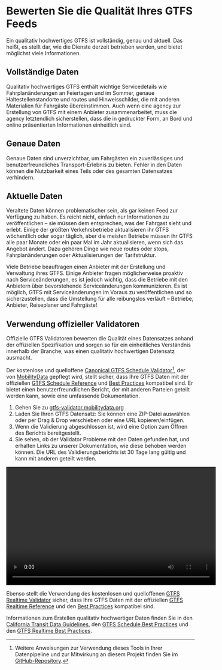 # Bewerten Sie die Qualität Ihres GTFS Feeds 
 
 Ein qualitativ hochwertiges GTFS ist vollständig, genau und aktuell. Das heißt, es stellt dar, wie die Dienste derzeit betrieben werden, und bietet möglichst viele Informationen. 
 
## Vollständige Daten 
 
 Qualitativ hochwertiges GTFS enthält wichtige Servicedetails wie Fahrplanänderungen an Feiertagen und im Sommer, genaue Haltestellenstandorte und routes und Hinweisschilder, die mit anderen Materialien für Fahrgäste übereinstimmen. Auch wenn eine agency zur Erstellung von GTFS mit einem Anbieter zusammenarbeitet, muss die agency letztendlich sicherstellen, dass die in gedruckter Form, an Bord und online präsentierten Informationen einheitlich sind. 
 
## Genaue Daten 
 
 Genaue Daten sind unverzichtbar, um Fahrgästen ein zuverlässiges und benutzerfreundliches Transport-Erlebnis zu bieten. Fehler in den Daten können die Nutzbarkeit eines Teils oder des gesamten Datensatzes verhindern. 
 
## Aktuelle Daten 
 
 Veraltete Daten können problematischer sein, als gar keinen Feed zur Verfügung zu haben. Es reicht nicht, einfach nur Informationen zu veröffentlichen – sie müssen dem entsprechen, was der Fahrgast sieht und erlebt. Einige der größten Verkehrsbetriebe aktualisieren ihr GTFS wöchentlich oder sogar täglich, aber die meisten Betriebe müssen ihr GTFS alle paar Monate oder ein paar Mal im Jahr aktualisieren, wenn sich das Angebot ändert. Dazu gehören Dinge wie neue routes oder stops, Fahrplanänderungen oder Aktualisierungen der Tarifstruktur. 
 
 Viele Betriebe beauftragen einen Anbieter mit der Erstellung und Verwaltung ihres GTFS. Einige Anbieter fragen möglicherweise proaktiv nach Serviceänderungen, es ist jedoch wichtig, dass die Betriebe mit den Anbietern über bevorstehende Serviceänderungen kommunizieren. Es ist möglich, GTFS mit Serviceänderungen im Voraus zu veröffentlichen und so sicherzustellen, dass die Umstellung für alle reibungslos verläuft – Betriebe, Anbieter, Reiseplaner und Fahrgäste! 
 
## Verwendung offizieller Validatoren 
 
 Offizielle GTFS Validatoren bewerten die Qualität eines Datensatzes anhand der offiziellen Spezifikation und sorgen so für ein einheitliches Verständnis innerhalb der Branche, was einen qualitativ hochwertigen Datensatz ausmacht. 
 
 Der kostenlose und quelloffene [Canonical GTFS Schedule Validator](https://gtfs-validator.mobilitydata.org/)[^1], der von [MobilityData](https://mobilitydata.org/) gepflegt wird, stellt sicher, dass Ihre GTFS Daten mit der offiziellen [GTFS Schedule Reference](../../documentation/schedule/reference/) und [Best Practices](../../documentation/schedule/schedule_best_practices) kompatibel sind. Er bietet einen benutzerfreundlichen Bericht, der mit anderen Parteien geteilt werden kann, sowie eine umfassende Dokumentation. 
 
<div class="usage"> 
<div class="usage-list"> 
<ol> 
<li> Gehen Sie zu <a href="https://gtfs-validator.mobilitydata.org/">gtfs-validator.mobilitydata.org</a> .</li> 
<li> Laden Sie Ihren GTFS Datensatz: Sie können eine ZIP-Datei auswählen oder per Drag &amp; Drop verschieben oder eine URL kopieren/einfügen.</li> 
<li> Wenn die Validierung abgeschlossen ist, wird eine Option zum Öffnen des Berichts bereitgestellt.</li> 
<li> Sie sehen, ob der Validator Probleme mit den Daten gefunden hat, und erhalten Links zu unserer Dokumentation, wie diese behoben werden können. Die URL des Validierungsberichts ist 30 Tage lang gültig und kann mit anderen geteilt werden.</li> 
</ol> 
</div> 
<div class="usage-video"> 
<video class="center" width="560" height="315" controls> 
<source src="../../assets/validator_demo_large.mp4" type="video/mp4"> 
</video> 
</div> 
</div> 
 
 Ebenso stellt die Verwendung des kostenlosen und quelloffenen [GTFS Realtime Validator](https:) sicher, dass Ihre GTFS Daten mit der offiziellen [GTFS Realtime Reference](../../documentation/realtime/reference/) und den [Best Practices](../../documentation/realtime/realtime_best_practices) kompatibel sind. 
 
 Informationen zum Erstellen qualitativ hochwertiger Daten finden Sie in den [California Transit Data Guidelines](https:), den [GTFS Schedule Best Practices](../../documentation/schedule/schedule_best_practices) und den [GTFS Realtime Best Practices](../../documentation/realtime/realtime_best_practices). 
 
 [^1]: Weitere Anweisungen zur Verwendung dieses Tools in Ihrer Datenpipeline und zur Mitwirkung an diesem Projekt finden Sie im [GitHub-Repository](https:). 
 

